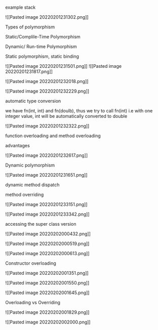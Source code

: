 example stack

![[Pasted image 20220201231302.png]]

Types of polymorphism

Static/Complile-Time Polymorphism

Dynamic/ Run-time Polymorphism

Static polymorphism, static binding

![[Pasted image 20220201231501.png]]
![[Pasted image 20220201231817.png]]

![[Pasted image 20220201232018.png]]

![[Pasted image 20220201232229.png]]

automatic type conversion

we have fn(int, int) and fn(doulb), thus we try to call fn(int) i.e with one integer value, int will be automatically converted to double

![[Pasted image 20220201232322.png]]

function overloading and method overloading



advantages

![[Pasted image 20220201232617.png]]


Dynamic polymorphism

![[Pasted image 20220201231651.png]]

dynamic method dispatch

method overriding

![[Pasted image 20220201233151.png]]

![[Pasted image 20220201233342.png]]


accessing the super class version


![[Pasted image 20220202000432.png]]

![[Pasted image 20220202000519.png]]

![[Pasted image 20220202000613.png]]

Constructor overloading

![[Pasted image 20220202001351.png]]

![[Pasted image 20220202001550.png]]

![[Pasted image 20220202001645.png]]


Overloading vs Overriding

![[Pasted image 20220202001829.png]]

![[Pasted image 20220202002000.png]]

